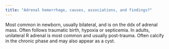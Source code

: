 ```yaml
---
title: "Adrenal hemorrhage, causes, associations, and findings?"
---
```

Most common in newborn, usually bilateral, and is on the ddx of adrenal mass. Often follows traumatic birth, hypoxia or septicemia. In adults, unilateral R adrenal is most common and usually post-trauma. Often calcify in the chronic phase and may also appear as a cyst.


